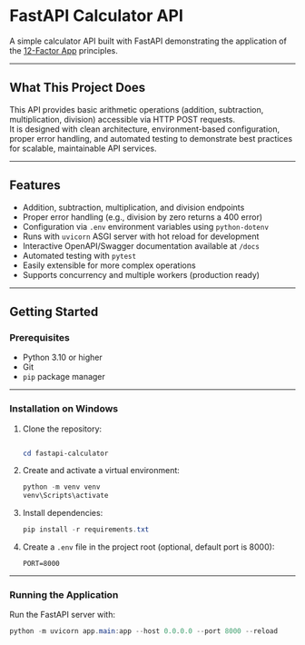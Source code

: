 # FastAPI Calculator API

A simple calculator API built with FastAPI demonstrating the application of the [12-Factor App](https://12factor.net/) principles.

---

## What This Project Does

This API provides basic arithmetic operations (addition, subtraction, multiplication, division) accessible via HTTP POST requests.  
It is designed with clean architecture, environment-based configuration, proper error handling, and automated testing to demonstrate best practices for scalable, maintainable API services.

---

## Features

- Addition, subtraction, multiplication, and division endpoints  
- Proper error handling (e.g., division by zero returns a 400 error)  
- Configuration via `.env` environment variables using `python-dotenv`  
- Runs with `uvicorn` ASGI server with hot reload for development  
- Interactive OpenAPI/Swagger documentation available at `/docs`  
- Automated testing with `pytest`  
- Easily extensible for more complex operations  
- Supports concurrency and multiple workers (production ready)  

---

## Getting Started

### Prerequisites

- Python 3.10 or higher  
- Git  
- `pip` package manager  

---

### Installation on Windows

1. Clone the repository:

    ```powershell
    
    cd fastapi-calculator
    ```

2. Create and activate a virtual environment:

    ```powershell
    python -m venv venv
    venv\Scripts\activate
    ```

3. Install dependencies:

    ```powershell
    pip install -r requirements.txt
    ```

4. Create a `.env` file in the project root (optional, default port is 8000):

    ```
    PORT=8000
    ```

---

### Running the Application

Run the FastAPI server with:

```powershell
python -m uvicorn app.main:app --host 0.0.0.0 --port 8000 --reload
